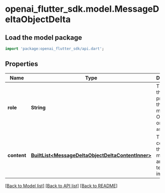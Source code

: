 # openai_flutter_sdk.model.MessageDeltaObjectDelta

## Load the model package
```dart
import 'package:openai_flutter_sdk/api.dart';
```

## Properties
Name | Type | Description | Notes
------------ | ------------- | ------------- | -------------
**role** | **String** | The entity that produced the message. One of `user` or `assistant`. | [optional] 
**content** | [**BuiltList&lt;MessageDeltaObjectDeltaContentInner&gt;**](MessageDeltaObjectDeltaContentInner.md) | The content of the message in array of text and/or images. | [optional] 

[[Back to Model list]](../README.md#documentation-for-models) [[Back to API list]](../README.md#documentation-for-api-endpoints) [[Back to README]](../README.md)


